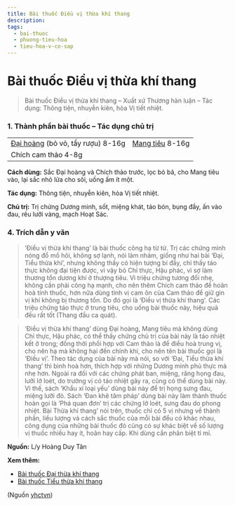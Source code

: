 ```yaml
---
title: Bài thuốc Điều vị thừa khí thang
description: 
tags:
  - bai-thuoc
  - phuong-tieu-hoa
  - tieu-hoa-v-co-sap
---
```


# Bài thuốc Điều vị thừa khí thang 

> Bài thuốc Điều vị thừa khí thang – Xuất xứ Thương hàn luận – Tác dụng: Thông tiện, nhuyễn kiên, hòa Vị tiết nhiệt. 

### 1. Thành phần bài thuốc – Tác dụng chủ trị

|  |  |
| --- | --- |
| [Đại hoàng](/yhctvn/vi-thuoc-dai-hoang) (bỏ vỏ, tẩy rượu) 8-16g |  [Mang tiêu](/yhctvn/vi-thuoc-mang-tieu) 8-16g |
| Chích cam thảo 4-8g |  |

**Cách dùng:** Sắc Đại hoàng và Chích thảo trước, lọc bỏ bã, cho Mang tiêu vào, lại sắc nhỏ lửa cho sôi, uống ấm ít một.

**Tác dụng:** Thông tiện, nhuyễn kiên, hòa Vị tiết nhiệt. 

**Chủ trị:** Trị chứng Dương minh, sốt, miệng khát, táo bón, bụng đầy, ấn vào đau, rêu lưỡi vàng, mạch Hoạt Sác.

### 4. Trích dẫn y văn

> ‘Điểu vị thừa khí thang’ là bài thuốc công hạ từ từ. Trị các chứng mình nóng đổ mồ hôi, không sợ lạnh, nói lảm nhảm, giống như hai bài ‘Đại, Tiểu thừa khí’, nhưng không thấy có hiện tượng bí đầy, chỉ thấy táo thực không đại tiện được, vì vậy bỏ Chỉ thực, Hậu phác, vì sợ làm thương tổn dương khí ở thượng tiêu. Vì triệu chứng tương đối nhẹ, không cần phải công hạ mạnh, cho nên thêm Chích cam thảo để hoãn hoà tính thuốc, hơn nữa dùng tính vị cam ôn của Cam thảo để giữ gìn vị khí không bị thương tổn. Do đó gọi là ‘Điều vị thừa khí thang’. Các triệu chứng táo thực ở trung tiêu, cho uống bài thuốc này, hiệu quả đều rất tốt (Thang đầu ca quát).

> ‘Điều vị thừa khí thang’ dùng Đại hoàng, Mang tiêu mà không dùng Chỉ thực, Hậu phác, có thể thấy chứng chủ trị của bài này là táo nhiệt kết ở trong; đồng thời phối hợp với Cam thảo là để điều hoà trung vị, cho nên hạ mà không hại đến chính khí, cho nên tên bài thuốc gọi là ‘Điều vị’. Theo tác dụng của bài này mà nói, so với ‘Đại, Tiểu thừa khí thang’ thì bình hoà hơn, thích hợp với những Dương minh phủ thực mà nhẹ hơn. Ngoài ra đối với các chứng phát ban, miệng, răng họng đau, lưỡi lở loét, do trường vị có táo nhiệt gây ra, cũng có thể dùng bài này. Vì thế, sách ‘Khẩu xỉ loại yếu’ dùng bài này để trị họng sưng đau, miệng lưỡi đỏ. Sách ‘Đan khê tâm pháp’ dùng bài này làm thành thuốc hoàn gọi là ‘Phá quan đơn’ trị các chứng lở loét, sưng đau do phong nhiệt. Bài Thừa khí thang’ nói trên, thuốc chỉ có 5 vị nhưng về thành phần, liều lượng và cách sắc thuốc của mỗi bài đểu có khác nhau, công dụng của những bài thuốc đó cũng có sự khác biệt về số lượng vị thuốc nhiều hay ít, hoãn hay cấp. Khi dùng cần phân biệt tỉ mỉ.

**Nguồn:** L/y Hoàng Duy Tân

**Xem thêm:**

* [Bài thuốc Đại thừa khí thang](/yhctvn/bai-thuoc-dai-thua-khi-thang)
* [Bài thuốc Tiểu thừa khí thang](/yhctvn/bai-thuoc-tieu-thua-khi-thang)

(Nguồn <a href="https://yhctvn.com/bai-thuoc-dieu-vi-thua-khi-thang/" target="_blank">yhctvn</a>)
